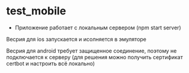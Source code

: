 # test_mobile

* Приложение работает с локальным сервером (npm start server)

Весрия для ios запускается и исолняется в эмуляторе

Весрия для android требует защищенное соединение, поэтому не подключается к серверу (для решения можно получить сертификат certbot и настроить всё локально)

